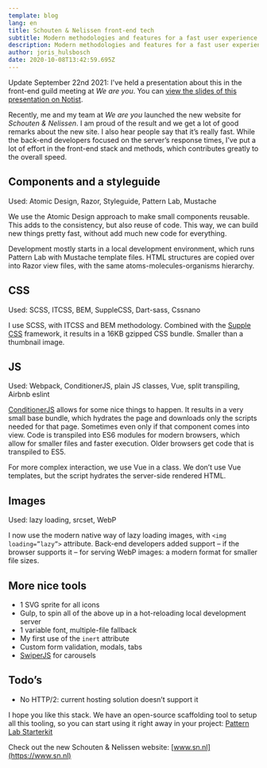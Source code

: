 ```yaml
---
template: blog
lang: en
title: Schouten & Nelissen front-end tech
subtitle: Modern methodologies and features for a fast user experience
description: Modern methodologies and features for a fast user experience
author: joris_hulsbosch
date: 2020-10-08T13:42:59.695Z
---
```

Update September 22nd 2021: I've held a presentation about this in the front-end guild meeting at *We are you*. You can [view the slides of this presentation on Notist](https://noti.st/portfolioris/pyYftI/schouten-nelissen-front-end-methodes-technieken).

Recently, me and my team at *We are you* launched the new website for *Schouten & Nelissen*. I am proud of the result and we get a lot of good remarks about the new site. I also hear people say that it’s really fast. While the back-end developers focused on the server’s response times, I’ve put a lot of effort in the front-end stack and methods, which contributes greatly to the overall speed.

## Components and a styleguide

Used: Atomic Design, Razor, Styleguide, Pattern Lab, Mustache

We use the Atomic Design approach to make small components reusable. This adds to the consistency, but also reuse of code. This way, we can build new things pretty fast, without add much new code for everything.

Development mostly starts in a local development environment, which runs Pattern Lab with Mustache template files. HTML structures are copied over into Razor view files, with the same atoms-molecules-organisms hierarchy.

## CSS

Used: SCSS, ITCSS, BEM, SuppleCSS, Dart-sass, Cssnano

I use SCSS, with ITCSS and BEM methodology. Combined with the [Supple CSS](https://github.com/supple-kit/supple-css) framework, it results in a 16KB gzipped CSS bundle. Smaller than a thumbnail image.

## JS

Used: Webpack, ConditionerJS, plain JS classes, Vue, split transpiling, Airbnb eslint

[ConditionerJS](https://github.com/rikschennink/conditioner/) allows for some nice things to happen. It results in a very small base bundle, which hydrates the page and downloads only the scripts needed for that page. Sometimes even only if that component comes into view. Code is transpiled into ES6 modules for modern browsers, which allow for smaller files and faster execution. Older browsers get code that is transpiled to ES5.

For more complex interaction, we use Vue in a class. We don’t use Vue templates, but the script hydrates the server-side rendered HTML.

## Images

Used: lazy loading, srcset, WebP

I now use the modern native way of lazy loading images, with `<img loading=”lazy”>` attribute. Back-end developers added support – if the browser supports it – for serving WebP images: a modern format for smaller file sizes.

## More nice tools

* 1 SVG sprite for all icons
* Gulp, to spin all of the above up in a hot-reloading local development server
* 1 variable font, multiple-file fallback
* My first use of the `inert` attribute
* Custom form validation, modals, tabs
* [SwiperJS](https://swiperjs.com/) for carousels

## Todo’s

* No HTTP/2: current hosting solution doesn’t support it

I hope you like this stack. We have an open-source scaffolding tool to setup all this tooling, so you can start using it right away in your project: [Pattern Lab Starterkit](https://github.com/weareyou/generator-patternlab-starterkit/)

Check out the new Schouten & Nelissen website: [www.sn.nl](https://www.sn.nl)